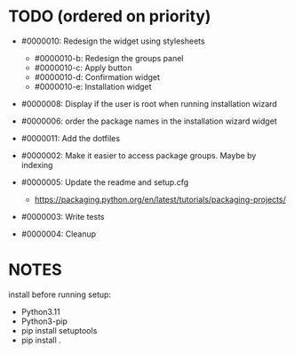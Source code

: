 






# TODO (ordered on priority)

- #0000010: Redesign the widget using stylesheets
  - #0000010-b: Redesign the groups panel
  - #0000010-c: Apply button
  - #0000010-d: Confirmation widget
  - #0000010-e: Installation widget
- #0000008: Display if the user is root when running installation wizard
- #0000006: order the package names in the installation wizard widget
- #0000011: Add the dotfiles

- #0000002: Make it easier to access package groups. Maybe by indexing
- #0000005: Update the readme and setup.cfg
  - https://packaging.python.org/en/latest/tutorials/packaging-projects/
- #0000003: Write tests
- #0000004: Cleanup




# NOTES

install before running setup:
- Python3.11
- Python3-pip
- pip install setuptools
- pip install .

